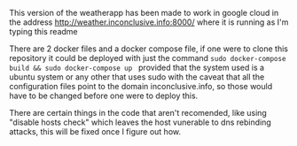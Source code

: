 This version of the weatherapp has been made to work in google cloud in the address http://weather.inconclusive.info:8000/ where it is running as I'm typing this readme

There are 2 docker files and a docker compose file, if one were to clone this repository it could be deployed with just the command `sudo docker-compose build && sudo docker-compose up
` provided that the system used is a ubuntu system or any other that uses sudo with the caveat that all the configuration files point to the domain inconclusive.info, so those would have to be changed before one were to deploy this.

There are certain things in the code that aren't recomended, like using "disable hosts check" which leaves the host vunerable to dns rebinding attacks, this will be fixed once I figure out how.


